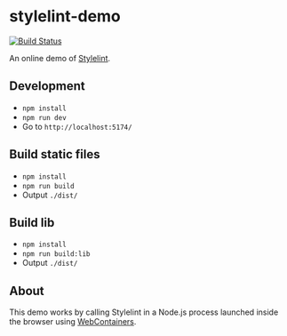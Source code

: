 # stylelint-demo

[![Build Status](https://github.com/stylelint/stylelint-demo/workflows/CI/badge.svg)](https://github.com/stylelint/stylelint-demo/actions)

An online demo of [Stylelint](https://github.com/stylelint/stylelint).

## Development

- `npm install`
- `npm run dev`
- Go to `http://localhost:5174/`

## Build static files

- `npm install`
- `npm run build`
- Output `./dist/`

## Build lib

- `npm install`
- `npm run build:lib`
- Output `./dist/`

## About

This demo works by calling Stylelint in a Node.js process launched inside the browser using [WebContainers](https://webcontainers.io/).
